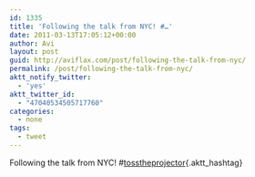```yaml
---
id: 1335
title: 'Following the talk from NYC! #…'
date: 2011-03-13T17:05:12+00:00
author: Avi
layout: post
guid: http://aviflax.com/post/following-the-talk-from-nyc/
permalink: /post/following-the-talk-from-nyc/
aktt_notify_twitter:
  - 'yes'
aktt_twitter_id:
  - "47040534505717760"
categories:
  - none
tags:
  - tweet
---
```

Following the talk from NYC! #[tosstheprojector](http://search.twitter.com/search?q=%23tosstheprojector){.aktt_hashtag}